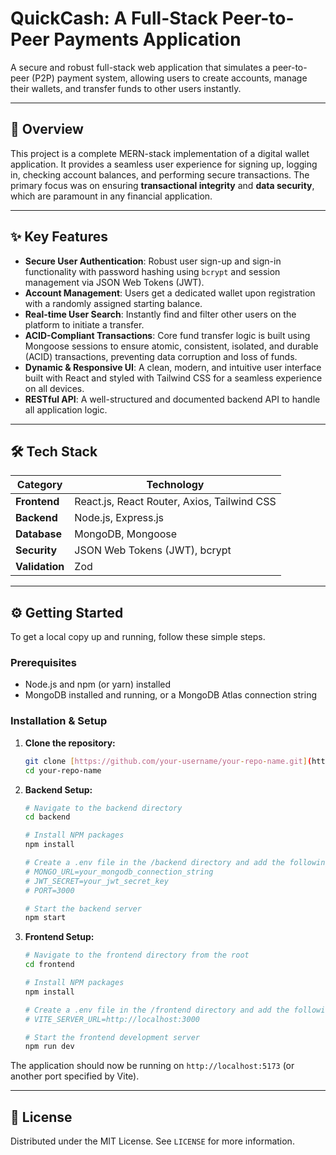 # QuickCash: A Full-Stack Peer-to-Peer Payments Application

A secure and robust full-stack web application that simulates a peer-to-peer (P2P) payment system, allowing users to create accounts, manage their wallets, and transfer funds to other users instantly.


---

## 🚀 Overview

This project is a complete MERN-stack implementation of a digital wallet application. It provides a seamless user experience for signing up, logging in, checking account balances, and performing secure transactions. The primary focus was on ensuring **transactional integrity** and **data security**, which are paramount in any financial application.

---

## ✨ Key Features

-   **Secure User Authentication**: Robust user sign-up and sign-in functionality with password hashing using `bcrypt` and session management via JSON Web Tokens (JWT).
-   **Account Management**: Users get a dedicated wallet upon registration with a randomly assigned starting balance.
-   **Real-time User Search**: Instantly find and filter other users on the platform to initiate a transfer.
-   **ACID-Compliant Transactions**: Core fund transfer logic is built using Mongoose sessions to ensure atomic, consistent, isolated, and durable (ACID) transactions, preventing data corruption and loss of funds.
-   **Dynamic & Responsive UI**: A clean, modern, and intuitive user interface built with React and styled with Tailwind CSS for a seamless experience on all devices.
-   **RESTful API**: A well-structured and documented backend API to handle all application logic.

---

## 🛠️ Tech Stack

| Category      | Technology                                                                                             |
| ------------- | ------------------------------------------------------------------------------------------------------ |
| **Frontend** | React.js, React Router, Axios, Tailwind CSS                                                            |
| **Backend** | Node.js, Express.js                                                                                    |
| **Database** | MongoDB, Mongoose                                                                                      |
| **Security** | JSON Web Tokens (JWT), bcrypt                                                                          |
| **Validation**| Zod                                                                                                    |

---

## ⚙️ Getting Started

To get a local copy up and running, follow these simple steps.

### Prerequisites

-   Node.js and npm (or yarn) installed
-   MongoDB installed and running, or a MongoDB Atlas connection string

### Installation & Setup

1.  **Clone the repository:**
    ```sh
    git clone [https://github.com/your-username/your-repo-name.git](https://github.com/your-username/your-repo-name.git)
    cd your-repo-name
    ```

2.  **Backend Setup:**
    ```sh
    # Navigate to the backend directory
    cd backend

    # Install NPM packages
    npm install

    # Create a .env file in the /backend directory and add the following variables
    # MONGO_URL=your_mongodb_connection_string
    # JWT_SECRET=your_jwt_secret_key
    # PORT=3000

    # Start the backend server
    npm start
    ```

3.  **Frontend Setup:**
    ```sh
    # Navigate to the frontend directory from the root
    cd frontend

    # Install NPM packages
    npm install

    # Create a .env file in the /frontend directory and add the following variable
    # VITE_SERVER_URL=http://localhost:3000

    # Start the frontend development server
    npm run dev
    ```
The application should now be running on `http://localhost:5173` (or another port specified by Vite).

---


## 📄 License

Distributed under the MIT License. See `LICENSE` for more information.
